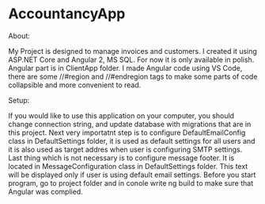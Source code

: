 # AccountancyApp

About:

My Project is designed to manage invoices and customers. I created it using ASP.NET Core and Angular 2, MS SQL.
For now it is only available in polish.
Angular part is in ClientApp folder. I made Angular code using VS Code, there are some //#region and
//#endregion tags to make some parts of code collapsible and more convenient to read.

Setup:

If you would like to use this application on your computer, you should change connection string,
and update database with migrations that are in this project.
Next very importatnt step is to configure DefaultEmailConfig class in DefaultSettings folder, it is
used as default settings for all users and it is also used as target addres when user is configuring
SMTP settings.
Last thing which is not necessary is to configure message footer. It is located in MessageConfiguration 
class in DefaultSettings folder. This text will be displayed only if user is using default email settings.
Before you start program, go to project folder and in conole write ng build to make sure that Angular was
complied.
